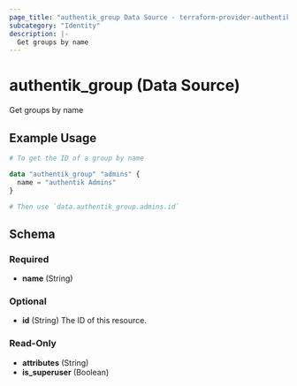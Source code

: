 ```yaml
---
page_title: "authentik_group Data Source - terraform-provider-authentik"
subcategory: "Identity"
description: |-
  Get groups by name
---
```


# authentik_group (Data Source)

Get groups by name

## Example Usage

```terraform
# To get the ID of a group by name

data "authentik_group" "admins" {
  name = "authentik Admins"
}

# Then use `data.authentik_group.admins.id`
```

<!-- schema generated by tfplugindocs -->
## Schema

### Required

- **name** (String)

### Optional

- **id** (String) The ID of this resource.

### Read-Only

- **attributes** (String)
- **is_superuser** (Boolean)
